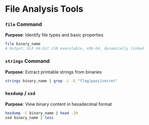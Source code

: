 # File Analysis Tools

### `file` Command
**Purpose**: Identify file types and basic properties
```bash
file binary_name
# Output: ELF 64-bit LSB executable, x86-64, dynamically linked
```

### `strings` Command
**Purpose**: Extract printable strings from binaries
```bash
strings binary_name | grep -i -E "flag|pass|secret"
```

### `hexdump` / `xxd`
**Purpose**: View binary content in hexadecimal format
```bash
hexdump -C binary_name | head -20
xxd binary_name | less
```
